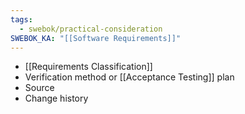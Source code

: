 ```yaml
---
tags:
  - swebok/practical-consideration
SWEBOK_KA: "[[Software Requirements]]"
---
```

- [[Requirements Classification]]
- Verification method or [[Acceptance Testing]] plan
- Source
- Change history